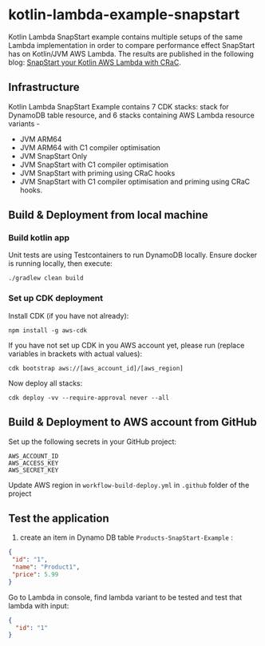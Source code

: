 # kotlin-lambda-example-snapstart

Kotlin Lambda SnapStart example contains multiple setups of the same Lambda implementation in order to compare performance effect SnapStart has on Kotlin/JVM AWS Lambda. The results are published in the following blog: [SnapStart your Kotlin AWS Lambda with CRaC](https://medium.com/@elenavanengelen/snapstart-your-kotlin-aws-lambda-with-crac-e253c8a376cb). 

## Infrastructure
Kotlin Lambda SnapStart Example contains 7 CDK stacks: stack for DynamoDB table resource, and 6 stacks containing AWS Lambda resource variants - 
- JVM ARM64 
- JVM ARM64 with C1 compiler optimisation
- JVM SnapStart Only
- JVM SnapStart with C1 compiler optimisation
- JVM SnapStart with priming using CRaC hooks
- JVM SnapStart with C1 compiler optimisation and priming using CRaC hooks.

## Build & Deployment from local machine
### Build kotlin app
Unit tests are using Testcontainers to run DynamoDB locally.
Ensure docker is running locally, then execute:
```
./gradlew clean build
```
### Set up CDK deployment

Install CDK (if you have not already):
```
npm install -g aws-cdk
```

If you have not set up CDK in you AWS account yet, please run (replace variables in brackets with actual values):
```
cdk bootstrap aws://[aws_account_id]/[aws_region]
```

Now deploy all stacks:
```
cdk deploy -vv --require-approval never --all
```

## Build & Deployment to AWS account from GitHub
Set up the following secrets in your GitHub project:
```
AWS_ACCOUNT_ID
AWS_ACCESS_KEY
AWS_SECRET_KEY
```
Update AWS region in `workflow-build-deploy.yml` in `.github` folder of the project

## Test the application
1. create an item in Dynamo DB table `Products-SnapStart-Example` :
```json
{
 "id": "1",
 "name": "Product1",
 "price": 5.99
}
```
Go to Lambda in console, find lambda variant to be tested and test that lambda with input:
```json
{
  "id": "1"
}
```
